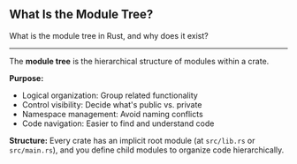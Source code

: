 ## What Is the Module Tree?

What is the module tree in Rust, and why does it exist?

---

The **module tree** is the hierarchical structure of modules within a crate.

**Purpose:**
- Logical organization: Group related functionality
- Control visibility: Decide what's public vs. private
- Namespace management: Avoid naming conflicts
- Code navigation: Easier to find and understand code

**Structure:**
Every crate has an implicit root module (at `src/lib.rs` or `src/main.rs`), and you define child modules to organize code hierarchically.

